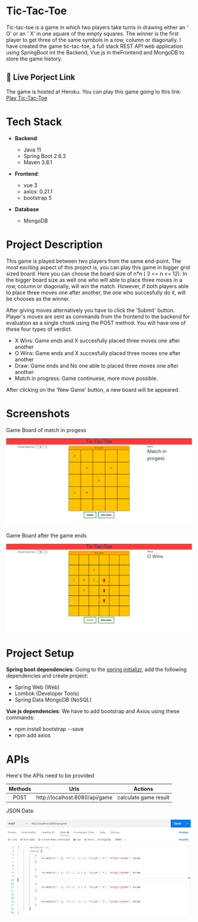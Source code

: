 
# Tic-Tac-Toe

Tic-tac-toe is a game in which two players take turns in drawing either an ' O' or an ' X' in one square of the empty squares. The winner is the first player to get three of the same symbols in a row, column or diagonally. I have created the game tic-tac-toe, a full stack REST API web application using SpringBoot int the Backend, Vue.js in theFrontend and MongoDB to store the game history. 
 
## 🔗 Live Porject Link

The game is hosted at Heroku. You can play this game going to this link:
[Play Tic-Tac-Toe](https://tic-tac-toe-kabbya.herokuapp.com)

# Tech Stack
- **Backend**: 
    - Java 11
    - Spring Boot 2.6.3
    - Maven 3.8.1

- **Frontend**: 
    - vue 3
    - axios: 0.21.1
    - bootstrap 5

- **Database**
    - MongoDB

# Project Description

This game is played between two players from the same end-point. The most exciting aspect of this project is, you can play this game in bigger grid sized board. Here you can choose the board size of n*n ( 3 <= n <= 12). In the bigger board size as well one who will able to place three moves in a row, column or diagonally, will win the match. However, if both players able to place three moves one after another, the one who succesfully do it, will be chooses as the winner.

After giving moves alternatively you have to click the 'Submit' button. Player's moves are sent as commands from the frontend to the backend for evaluation as a single chunk using the POST method. You will have one of these four types of verdict.
- X Wins: Game ends and X succesfully placed three moves one after another
- O Wins: Game ends and X succesfully placed three moves one after another
- Draw: Game ends and No one able to placed three moves one after another
- Match in progress: Game continuese, more move possible.

After clicking on the 'New Game' button, a new board will be appeared.

# Screenshots

Game Board of match in progess

<img src="https://github.com/kabbya/tic-tac-toc-springBoot-Vuejs-MongoDb/blob/main/ScreenShots/matchInProgess.PNG">

Game Board after the game ends

<img src="https://github.com/kabbya/tic-tac-toc-springBoot-Vuejs-MongoDb/blob/main/ScreenShots/winning.png">


# Project Setup

**Spring boot dependencies**: Going to the [spring initializr](https://start.spring.io/), add the following dependencies and create project:

- Spring Web (Web) 
- Lombok (Developer Tools) 
- Spring Data MongoDB (NoSQL)

**Vue js dependencies**: We have to add bootstrap and Axios using these commands:
- npm install bootstrap --save
- npm add axios  

# APIs

Here's the APIs need to be provided

Methods	   |   Urls           |	  Actions        
:--------: | :-------------:  |  :-------------:
POST	   | http://localhost:8080/api/game |  calculate game result | 

JSON Data:

<img src="https://github.com/kabbya/tic-tac-toc-springBoot-Vuejs-MongoDb/blob/main/ScreenShots/JSONGameData.PNG">